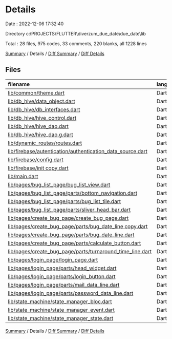 # Details

Date : 2022-12-06 17:32:40

Directory c:\\PROJECTS\\FLUTTER\\diverzum_due_date\\due_date\\lib

Total : 28 files,  975 codes, 33 comments, 220 blanks, all 1228 lines

[Summary](results.md) / Details / [Diff Summary](diff.md) / [Diff Details](diff-details.md)

## Files
| filename | language | code | comment | blank | total |
| :--- | :--- | ---: | ---: | ---: | ---: |
| [lib/common/theme.dart](/lib/common/theme.dart) | Dart | 12 | 0 | 2 | 14 |
| [lib/db_hive/data_object.dart](/lib/db_hive/data_object.dart) | Dart | 8 | 0 | 6 | 14 |
| [lib/db_hive/db_interfaces.dart](/lib/db_hive/db_interfaces.dart) | Dart | 9 | 0 | 4 | 13 |
| [lib/db_hive/hive_control.dart](/lib/db_hive/hive_control.dart) | Dart | 33 | 4 | 15 | 52 |
| [lib/db_hive/hive_dao.dart](/lib/db_hive/hive_dao.dart) | Dart | 14 | 0 | 9 | 23 |
| [lib/db_hive/hive_dao.g.dart](/lib/db_hive/hive_dao.g.dart) | Dart | 36 | 4 | 8 | 48 |
| [lib/dynamic_routes/routes.dart](/lib/dynamic_routes/routes.dart) | Dart | 52 | 0 | 11 | 63 |
| [lib/firebase/autentication/authentication_data_source.dart](/lib/firebase/autentication/authentication_data_source.dart) | Dart | 9 | 1 | 2 | 12 |
| [lib/firebase/config.dart](/lib/firebase/config.dart) | Dart | 12 | 0 | 2 | 14 |
| [lib/firebase/init copy.dart](/lib/firebase/init%20copy.dart) | Dart | 32 | 9 | 5 | 46 |
| [lib/main.dart](/lib/main.dart) | Dart | 59 | 5 | 16 | 80 |
| [lib/pages/bug_list_page/bug_list_view.dart](/lib/pages/bug_list_page/bug_list_view.dart) | Dart | 32 | 1 | 11 | 44 |
| [lib/pages/bug_list_page/parts/bottom_navigation.dart](/lib/pages/bug_list_page/parts/bottom_navigation.dart) | Dart | 47 | 0 | 4 | 51 |
| [lib/pages/bug_list_page/parts/bug_list_tile.dart](/lib/pages/bug_list_page/parts/bug_list_tile.dart) | Dart | 57 | 1 | 7 | 65 |
| [lib/pages/bug_list_page/parts/sliver_head_bar.dart](/lib/pages/bug_list_page/parts/sliver_head_bar.dart) | Dart | 33 | 1 | 7 | 41 |
| [lib/pages/create_bug_page/create_bug_page.dart](/lib/pages/create_bug_page/create_bug_page.dart) | Dart | 39 | 0 | 6 | 45 |
| [lib/pages/create_bug_page/parts/bug_date_line copy.dart](/lib/pages/create_bug_page/parts/bug_date_line%20copy.dart) | Dart | 43 | 6 | 11 | 60 |
| [lib/pages/create_bug_page/parts/bug_date_line.dart](/lib/pages/create_bug_page/parts/bug_date_line.dart) | Dart | 67 | 0 | 12 | 79 |
| [lib/pages/create_bug_page/parts/calculate_button.dart](/lib/pages/create_bug_page/parts/calculate_button.dart) | Dart | 41 | 0 | 8 | 49 |
| [lib/pages/create_bug_page/parts/turnaround_time_line.dart](/lib/pages/create_bug_page/parts/turnaround_time_line.dart) | Dart | 41 | 0 | 7 | 48 |
| [lib/pages/login_page/login_page.dart](/lib/pages/login_page/login_page.dart) | Dart | 33 | 0 | 5 | 38 |
| [lib/pages/login_page/parts/head_widget.dart](/lib/pages/login_page/parts/head_widget.dart) | Dart | 17 | 0 | 3 | 20 |
| [lib/pages/login_page/parts/login_button.dart](/lib/pages/login_page/parts/login_button.dart) | Dart | 41 | 0 | 8 | 49 |
| [lib/pages/login_page/parts/mail_data_line.dart](/lib/pages/login_page/parts/mail_data_line.dart) | Dart | 45 | 0 | 11 | 56 |
| [lib/pages/login_page/parts/password_data_line.dart](/lib/pages/login_page/parts/password_data_line.dart) | Dart | 38 | 1 | 7 | 46 |
| [lib/state_machine/state_manager_bloc.dart](/lib/state_machine/state_manager_bloc.dart) | Dart | 60 | 0 | 17 | 77 |
| [lib/state_machine/state_manager_event.dart](/lib/state_machine/state_manager_event.dart) | Dart | 32 | 0 | 13 | 45 |
| [lib/state_machine/state_manager_state.dart](/lib/state_machine/state_manager_state.dart) | Dart | 33 | 0 | 3 | 36 |

[Summary](results.md) / Details / [Diff Summary](diff.md) / [Diff Details](diff-details.md)